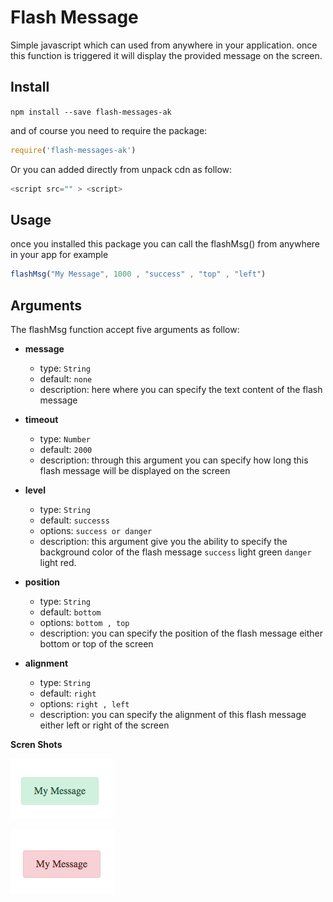 # Flash Message

Simple javascript which can used from anywhere in your application. once this function is triggered it will display the provided message on the screen.


## Install

`npm install --save flash-messages-ak`

and of course you need to require the package: 

```javascript
require('flash-messages-ak')
```

Or you can added directly from unpack cdn as follow: 

```javascript
<script src="" > <script>

```

## Usage

once you installed this package you can call the flashMsg() from anywhere in your app for example

```javascript
flashMsg("My Message", 1000 , "success" , "top" , "left")
```


## Arguments


The flashMsg function accept five arguments as follow: 

-  **message** 
   - type: `String`
   - default: `none`
   - description: here where you can specify the text content of the flash message

- **timeout**
  - type: `Number`
  - default: `2000`
  - description: through this argument you can specify how long this flash message will be displayed on the screen


 - **level**
   - type: `String`
   - default: `successs`
   - options: `success or danger`
   - description: this argument give you the ability to specify the background color of the flash message `success` light green `danger` light red.

- **position**
  - type: `String`
  - default: `bottom`
  - options: `bottom , top`
  - description: you can specify the position of the flash message either bottom or top of the screen
 

- **alignment**
  - type: `String`
  - default: `right`
  - options: `right , left`
  - description: you can specify the alignment of this flash message either left or right of the screen


**Scren Shots**

![Screen Shot 1](https://github.com/kashalo/flash-messages-ak/blob/master/src/screenshots/ScreenShot-1.png)



![Screen Shot 1](https://github.com/kashalo/flash-messages-ak/blob/master/src/screenshots/ScreenShot-2.png)
